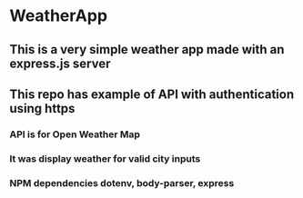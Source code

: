 # WeatherApp

## This is a very simple weather app made with an express.js server 
## This repo has example of API with authentication using https
### API is for Open Weather Map
### It was display weather for valid city inputs
### NPM dependencies dotenv, body-parser, express
